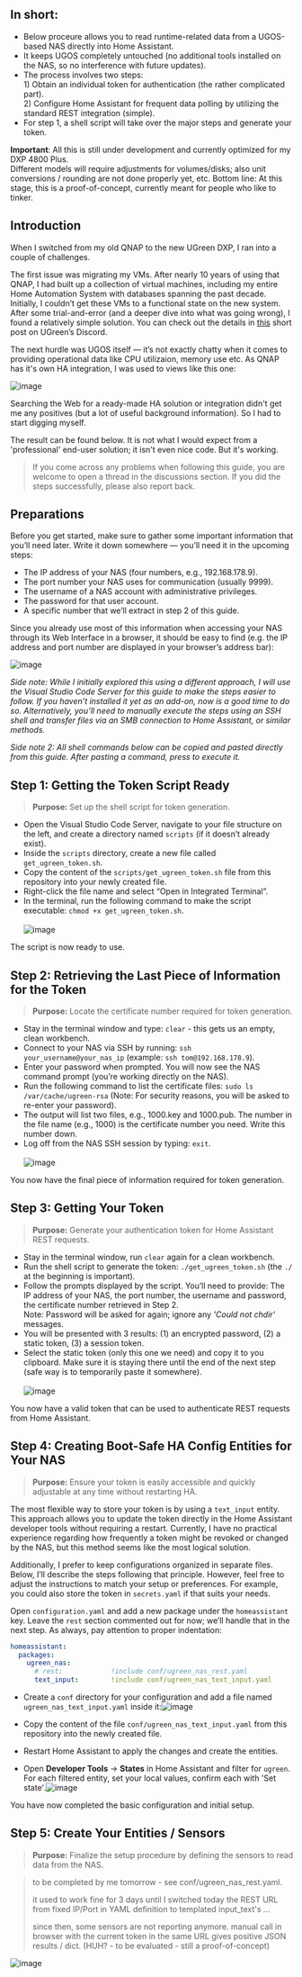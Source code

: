## In short:

- Below proceure allows you to read runtime-related data from a UGOS-based NAS directly into Home Assistant.
- It keeps UGOS completely untouched (no additional tools installed on the NAS, so no interference with future updates).
- The process involves two steps:<br/>1) Obtain an individual token for authentication (the rather complicated part).<br/>2) Configure Home Assistant for frequent data polling by utilizing the standard REST integration (simple).
- For step 1, a shell script will take over the major steps and generate your token.

**Important**: All this is still under development and currently optimized for my DXP 4800 Plus.<br/>Different models will require adjustments for volumes/disks; also unit conversions / rounding are not done properly yet, etc.
Bottom line: At this stage, this is a proof-of-concept, currently meant for people who like to tinker.

## Introduction

When I switched from my old QNAP to the new UGreen DXP, I ran into a couple of challenges.

The first issue was migrating my VMs. After nearly 10 years of using that QNAP, I had built up a collection of virtual machines, including my entire Home Automation System with databases spanning the past decade. Initially, I couldn’t get these VMs to a functional state on the new system. After some trial-and-error (and a deeper dive into what was going wrong), I found a relatively simple solution. You can check out the details in [this](https://discord.com/channels/1208438687168335913/1270855790147797104/1318333164455723070) short post on UGreen’s Discord.

The next hurdle was UGOS itself — it’s not exactly chatty when it comes to providing operational data like CPU utilizaion, memory use etc. As QNAP has it's own HA integration, I was used to views like this one:

![image](https://github.com/user-attachments/assets/37f5f5d5-9998-4879-bdfa-8fa4d5590ef0)

Searching the Web for a ready-made HA solution or integration didn't get me any positives (but a lot of useful background information). So I had to start digging myself.

The result can be found below. It is not what I would expect from a 'professional' end-user solution; it isn't even nice code. But it's working.

> If you come across any problems when following this guide, you are welcome to open a thread in the discussions section.
> If you did the steps successfully, please also report back.

## Preparations

Before you get started, make sure to gather some important information that you’ll need later. Write it down somewhere — you’ll need it in the upcoming steps:

- The IP address of your NAS (four numbers, e.g., 192.168.178.9).
- The port number your NAS uses for communication (usually 9999).
- The username of a NAS account with administrative privileges.
- The password for that user account.
- A specific number that we’ll extract in step 2 of this guide.

Since you already use most of this information when accessing your NAS through its Web Interface in a browser, it should be easy to find (e.g. the IP address and port number are displayed in your browser’s address bar):

![image](https://github.com/user-attachments/assets/01f2415a-c07f-4730-8150-6131435e11f3)

_Side note: While I initially explored this using a different approach, I will use the Visual Studio Code Server for this guide to make the steps easier to follow. If you haven’t installed it yet as an add-on, now is a good time to do so. Alternatively, you’ll need to manually execute the steps using an SSH shell and transfer files via an SMB connection to Home Assistant, or similar methods._

_Side note 2: All shell commands below can be copied and pasted directly from this guide. After pasting a command, press <Enter> to execute it._

## Step 1: Getting the Token Script Ready
> **Purpose:** Set up the shell script for token generation.

- Open the Visual Studio Code Server, navigate to your file structure on the left, and create a directory named `scripts` (if it doesn’t already exist).
- Inside the `scripts` directory, create a new file called `get_ugreen_token.sh`.
- Copy the content of the `scripts/get_ugreen_token.sh` file from this repository into your newly created file.
- Right-click the file name and select “Open in Integrated Terminal”.
- In the terminal, run the following command to make the script executable: `chmod +x get_ugreen_token.sh`.<br/><br/> ![image](https://github.com/user-attachments/assets/3c4808fb-0aa5-4188-bc4d-96c56c79f3a5)


The script is now ready to use.

## Step 2: Retrieving the Last Piece of Information for the Token
> **Purpose:** Locate the certificate number required for token generation.

- Stay in the terminal window and type: `clear` - this gets us an empty, clean workbench.
- Connect to your NAS via SSH by running: `ssh your_username@your_nas_ip` (example: `ssh tom@192.168.178.9`).
- Enter your password when prompted. You will now see the NAS command prompt (you’re working directly on the NAS).
- Run the following command to list the certificate files: `sudo ls /var/cache/ugreen-rsa` (Note: For security reasons, you will be asked to re-enter your password).
- The output will list two files, e.g., 1000.key and 1000.pub. The number in the file name (e.g., 1000) is the certificate number you need. Write this number down.
- Log off from the NAS SSH session by typing: `exit`.<br/><br/>![image](https://github.com/user-attachments/assets/194275a3-57d7-4f7e-9bee-f43b96ee219c)

You now have the final piece of information required for token generation.

## Step 3: Getting Your Token
> **Purpose:** Generate your authentication token for Home Assistant REST requests.

- Stay in the terminal window, run `clear` again for a clean workbench.
- Run the shell script to generate the token: `./get_ugreen_token.sh` (the `./` at the beginning is important).
- Follow the prompts displayed by the script. You’ll need to provide: The IP address of your NAS, the port number, the username and password, the certificate number retrieved in Step 2.<br/>Note: Password will be asked for again; ignore any _'Could not chdir'_ messages.
- You will be presented with 3 results: (1) an encrypted password, (2) a static token, (3) a session token.
- Select the static token (only this one we need) and copy it to you clipboard. Make sure it is staying there until the end of the next step (safe way is to temporarily paste it somewhere).<br/><br/>![image](https://github.com/user-attachments/assets/e985f25f-0f16-4cfd-a552-08b50d444ef4)


You now have a valid token that can be used to authenticate REST requests from Home Assistant.

## Step 4: Creating Boot-Safe HA Config Entities for Your NAS

> **Purpose:** Ensure your token is easily accessible and quickly adjustable at any time without restarting HA.

The most flexible way to store your token is by using a `text_input` entity. This approach allows you to update the token directly in the Home Assistant developer tools without requiring a restart. Currently, I have no practical experience regarding how frequently a token might be revoked or changed by the NAS, but this method seems like the most logical solution.

Additionally, I prefer to keep configurations organized in separate files. Below, I’ll describe the steps following that principle. However, feel free to adjust the instructions to match your setup or preferences. For example, you could also store the token in `secrets.yaml` if that suits your needs.

Open `configuration.yaml` and add a new package under the `homeassistant` key. Leave the `rest` section commented out for now; we’ll handle that in the next step. As always, pay attention to proper indentation:
```yaml
homeassistant:
  packages:
    ugreen_nas:
      # rest:            !include conf/ugreen_nas_rest.yaml
      text_input:        !include conf/ugreen_nas_text_input.yaml
```


- Create a `conf` directory for your configuration and add a file named `ugreen_nas_text_input.yaml` inside it:![image](https://github.com/user-attachments/assets/c133a6a0-a45f-4b7a-91d2-a81057ecff93)

- Copy the content of the file `conf/ugreen_nas_text_input.yaml` from this repository into the newly created file.
- Restart Home Assistant to apply the changes and create the entities.
- Open **Developer Tools** → **States** in Home Assistant and filter for `ugreen`. For each filtered entity, set your local values, confirm each with 'Set state'.![image](https://github.com/user-attachments/assets/ba4a0f1c-cbb9-4433-8616-c7c266438e5f)


You have now completed the basic configuration and initial setup.

## Step 5: Create Your Entities / Sensors
> **Purpose:** Finalize the setup procedure by defining the sensors to read data from the NAS.


>to be completed by me tomorrow - see conf/ugreen_nas_rest.yaml.
>
>it used to work fine for 3 days until I switched today the REST URL from fixed IP/Port in YAML definition to templated input_text's ...
>
>since then, some sensors are not reporting anymore. manual call in browser with the current token in the same URL gives positive JSON results / dict. (HUH? - to be evaluated - still a proof-of-concept)

![image](https://github.com/user-attachments/assets/72fdf1d3-abaa-4e91-90a6-af98c128836d)

